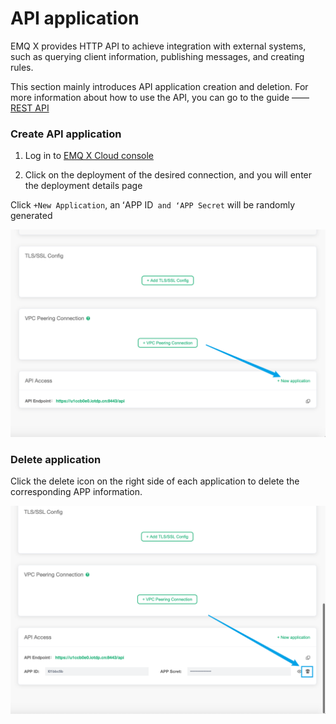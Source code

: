 # API application

EMQ X provides HTTP API to achieve integration with external systems, such as querying client information, publishing messages, and creating rules.

This section mainly introduces API application creation and deletion. For more information about how to use the API, you can go to the guide —— [REST API](../api.md)

### Create API application

1. Log in to [EMQ X Cloud console](https://cloud.emqx.io/console/)

2. Click on the deployment of the desired connection, and you will enter the deployment details page

Click `+New Application`, an ʻAPP ID` and ʻAPP Secret` will be randomly generated

![添加应用](./_assets/app_add.png)

### Delete application

Click the delete icon on the right side of each application to delete the corresponding APP information.

![删除应用](./_assets/app_del.png)
